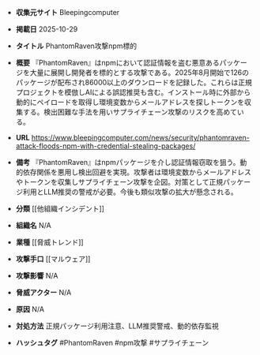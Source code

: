 - **収集元サイト**
Bleepingcomputer

- **掲載日**
2025-10-29

- **タイトル**
PhantomRaven攻撃npm標的

- **概要**
『PhantomRaven』はnpmにおいて認証情報を盗む悪意あるパッケージを大量に展開し開発者を標的とする攻撃である。2025年8月開始で126のパッケージが配布され86000以上のダウンロードを記録した。これらは正規プロジェクトを模倣しAIによる誤認推奨も含む。インストール時に外部から動的にペイロードを取得し環境変数からメールアドレスを探しトークンを収集する。検出困難な手法を用いサプライチェーン攻撃のリスクを高めている。

- **URL**
https://www.bleepingcomputer.com/news/security/phantomraven-attack-floods-npm-with-credential-stealing-packages/

- **備考**
『PhantomRaven』はnpmパッケージを介し認証情報窃取を狙う。動的依存関係を悪用し検出回避を実現。攻撃者は環境変数からメールアドレスやトークンを収集しサプライチェーン攻撃を企図。対策として正規パッケージ利用とLLM推奨の警戒が必要。今後も類似攻撃の拡大が懸念される。

- **分類**
[[他組織インシデント]]

- **組織名**
N/A

- **業種**
[[脅威トレンド]]

- **攻撃手口**
[[マルウェア]]

- **攻撃影響**
N/A

- **脅威アクター**
N/A

- **原因**
N/A

- **対処方法**
正規パッケージ利用注意、LLM推奨警戒、動的依存監視

- **ハッシュタグ**
#PhantomRaven #npm攻撃 #サプライチェーン
